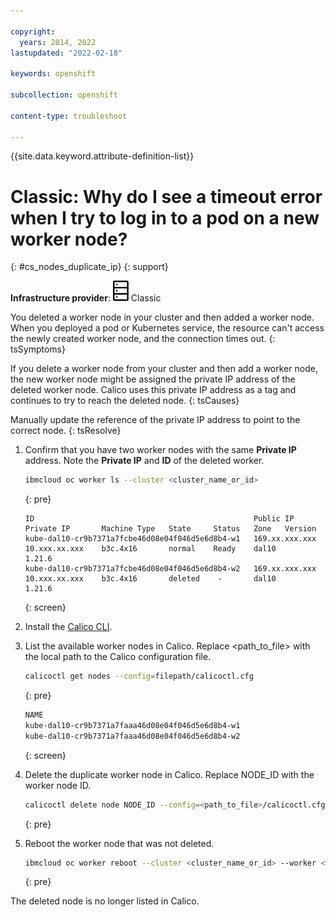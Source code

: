```yaml
---

copyright: 
  years: 2014, 2022
lastupdated: "2022-02-18"

keywords: openshift

subcollection: openshift

content-type: troubleshoot

---
```


{{site.data.keyword.attribute-definition-list}}


# Classic: Why do I see a timeout error when I try to log in to a pod on a new worker node?
{: #cs_nodes_duplicate_ip}
{: support}

**Infrastructure provider**: ![Classic infrastructure provider icon.](images/icon-classic-2.svg) Classic


You deleted a worker node in your cluster and then added a worker node. When you deployed a pod or Kubernetes service, the resource can't access the newly created worker node, and the connection times out.
{: tsSymptoms}


If you delete a worker node from your cluster and then add a worker node, the new worker node might be assigned the private IP address of the deleted worker node. Calico uses this private IP address as a tag and continues to try to reach the deleted node.
{: tsCauses}


Manually update the reference of the private IP address to point to the correct node.
{: tsResolve}

1. Confirm that you have two worker nodes with the same **Private IP** address. Note the **Private IP** and **ID** of the deleted worker.

    ```sh
    ibmcloud oc worker ls --cluster <cluster_name_or_id>
    ```
    {: pre}

    ```
    ID                                                 Public IP       Private IP       Machine Type   State     Status   Zone   Version
    kube-dal10-cr9b7371a7fcbe46d08e04f046d5e6d8b4-w1   169.xx.xxx.xxx  10.xxx.xx.xxx    b3c.4x16       normal    Ready    dal10      1.21.6
    kube-dal10-cr9b7371a7fcbe46d08e04f046d5e6d8b4-w2   169.xx.xxx.xxx  10.xxx.xx.xxx    b3c.4x16       deleted    -       dal10      1.21.6
    ```
    {: screen}

2. Install the [Calico CLI](/docs/openshift?topic=openshift-network_policies#cli_install).
3. List the available worker nodes in Calico. Replace <path_to_file> with the local path to the Calico configuration file.

    ```sh
    calicoctl get nodes --config=filepath/calicoctl.cfg
    ```
    {: pre}

    ```sh
    NAME
    kube-dal10-cr9b7371a7faaa46d08e04f046d5e6d8b4-w1
    kube-dal10-cr9b7371a7faaa46d08e04f046d5e6d8b4-w2
    ```
    {: screen}

4. Delete the duplicate worker node in Calico. Replace NODE_ID with the worker node ID.

    ```sh
    calicoctl delete node NODE_ID --config=<path_to_file>/calicoctl.cfg
    ```
    {: pre}

5. Reboot the worker node that was not deleted.

    ```sh
    ibmcloud oc worker reboot --cluster <cluster_name_or_id> --worker <worker_id>
    ```
    {: pre}


The deleted node is no longer listed in Calico.



